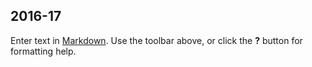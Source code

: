 ## 2016-17

Enter text in [Markdown](http://daringfireball.net/projects/markdown/). Use the toolbar above, or click the **?** button for formatting help.
